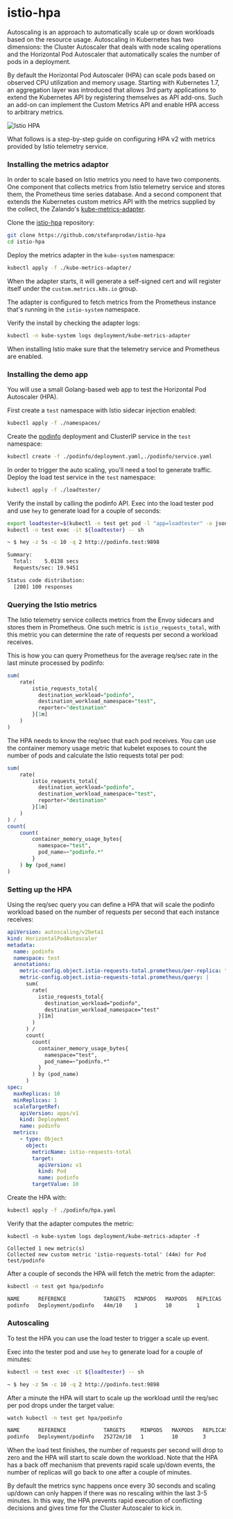 # istio-hpa

Autoscaling is an approach to automatically scale up or down workloads based on the resource usage. 
Autoscaling in Kubernetes has two dimensions: the Cluster Autoscaler that deals with node scaling operations 
and the Horizontal Pod Autoscaler that automatically scales the number of pods in a deployment. 

By default the Horizontal Pod Autoscaler (HPA) can scale pods based on observed CPU utilization and memory usage.
Starting with Kubernetes 1.7, an aggregation layer was introduced that allows 3rd party applications to extend the 
Kubernetes API by registering themselves as API add-ons. 
Such an add-on can implement the Custom Metrics API and enable HPA access to arbitrary metrics.

![Istio HPA](https://raw.githubusercontent.com/stefanprodan/istio-hpa/master/diagrams/istio-hpa-overview.png)

What follows is a step-by-step guide on configuring HPA v2 with metrics provided by Istio telemetry service. 

### Installing the metrics adaptor 

In order to scale based on Istio metrics you need to have two components. 
One component that collects metrics from Istio telemetry service and stores them, the Prometheus time series database.
And a second component that extends the Kubernetes custom metrics API with the metrics supplied by the collect, 
the Zalando's [kube-metrics-adapter](https://github.com/zalando-incubator/kube-metrics-adapter).

Clone the [istio-hpa](https://github.com/stefanprodan/istio-hpa) repository:

```bash
git clone https://github.com/stefanprodan/istio-hpa
cd istio-hpa
```

Deploy the metrics adapter in the `kube-system` namespace:

```bash
kubectl apply -f ./kube-metrics-adapter/
```

When the adapter starts, it will generate a self-signed cert and will register itself 
under the `custom.metrics.k8s.io` group.

The adapter is configured to fetch metrics from the Prometheus instance that's running in the `istio-system` namespace.

Verify the install by checking the adapter logs:

```bash
kubectl -n kube-system logs deployment/kube-metrics-adapter
```

When installing Istio make sure that the telemetry service and Prometheus are enabled.

### Installing the demo app

You will use a small Golang-based web app to test the Horizontal Pod Autoscaler (HPA).

First create a `test` namespace with Istio sidecar injection enabled:

```bash
kubectl apply -f ./namespaces/
```

Create the [podinfo](https://github.com/stefanprodan/k8s-podinfo) 
deployment and ClusterIP service in the `test` namespace:

```bash
kubectl create -f ./podinfo/deployment.yaml,./podinfo/service.yaml
```

In order to trigger the auto scaling, you'll need a tool to generate traffic.
Deploy the load test service in the `test` namespace:

```bash
kubectl apply -f ./loadtester/
```

Verify the install by calling the podinfo API. 
Exec into the load tester pod and use `hey` to generate load for a couple of seconds:

```bash
export loadtester=$(kubectl -n test get pod -l "app=loadtester" -o jsonpath='{.items[0].metadata.name}')
kubectl -n test exec -it ${loadtester} -- sh

~ $ hey -z 5s -c 10 -q 2 http://podinfo.test:9898

Summary:
  Total:	5.0138 secs
  Requests/sec:	19.9451

Status code distribution:
  [200]	100 responses
```

### Querying the Istio metrics

The Istio telemetry service collects metrics from the Envoy sidecars and stores them in Prometheus. One such metric is 
`istio_requests_total`, with this metric you can determine the rate of requests per second a workload receives.

This is how you can query Prometheus for the average req/sec rate in the last minute processed by podinfo:

```sql
sum(
    rate(
        istio_requests_total{
          destination_workload="podinfo",
          destination_workload_namespace="test",
          reporter="destination"
        }[1m]
    )
)
```

The HPA needs to know the req/sec that each pod receives. You can use the container memory usage metric 
that kubelet exposes to count the number of pods and calculate the Istio requests total per pod:

```sql
sum(
    rate(
        istio_requests_total{
          destination_workload="podinfo",
          destination_workload_namespace="test",
          reporter="destination"
        }[1m]
    )
) /
count(
    count(
        container_memory_usage_bytes{
          namespace="test",
          pod_name=~"podinfo.*"
        }
    ) by (pod_name)
)
```

### Setting up the HPA

Using the req/sec query you can define a HPA that will scale the podinfo workload based on the number of requests 
per second that each instance receives:

```yaml
apiVersion: autoscaling/v2beta1
kind: HorizontalPodAutoscaler
metadata:
  name: podinfo
  namespace: test
  annotations:
    metric-config.object.istio-requests-total.prometheus/per-replica: "true"
    metric-config.object.istio-requests-total.prometheus/query: |
      sum(
        rate(
          istio_requests_total{
            destination_workload="podinfo",
            destination_workload_namespace="test"
          }[1m]
        )
      ) /
      count(
        count(
          container_memory_usage_bytes{
            namespace="test",
            pod_name=~"podinfo.*"
          }
        ) by (pod_name)
      )
spec:
  maxReplicas: 10
  minReplicas: 1
  scaleTargetRef:
    apiVersion: apps/v1
    kind: Deployment
    name: podinfo
  metrics:
    - type: Object
      object:
        metricName: istio-requests-total
        target:
          apiVersion: v1
          kind: Pod
          name: podinfo
        targetValue: 10
```

Create the HPA with:

```bash
kubectl apply -f ./podinfo/hpa.yaml
``` 

Verify that the adapter computes the metric:

```
kubectl -n kube-system logs deployment/kube-metrics-adapter -f

Collected 1 new metric(s)
Collected new custom metric 'istio-requests-total' (44m) for Pod test/podinfo
```

After a couple of seconds the HPA will fetch the metric from the adapter:

```bash
kubectl -n test get hpa/podinfo

NAME      REFERENCE            TARGETS   MINPODS   MAXPODS   REPLICAS
podinfo   Deployment/podinfo   44m/10    1         10        1
```

### Autoscaling

To test the HPA you can use the load tester to trigger a scale up event.

Exec into the tester pod and use `hey` to generate load for a couple of minutes:

```bash
kubectl -n test exec -it ${loadtester} -- sh

~ $ hey -z 5m -c 10 -q 2 http://podinfo.test:9898
```

After a minute the HPA will start to scale up the workload until the req/sec per pod drops under the target value:

```bash
watch kubectl -n test get hpa/podinfo

NAME      REFERENCE            TARGETS     MINPODS   MAXPODS   REPLICAS
podinfo   Deployment/podinfo   25272m/10   1         10        3
```

When the load test finishes, the number of requests per second will drop to zero and the HPA will 
start to scale down the workload.
Note that the HPA has a back off mechanism that prevents rapid scale up/down events, 
the number of replicas will go back to one after a couple of minutes. 

By default the metrics sync happens once every 30 seconds and scaling up/down can only happen if there was 
no rescaling within the last 3-5 minutes. In this way, the HPA prevents rapid execution of conflicting decisions 
and gives time for the Cluster Autoscaler to kick in.
